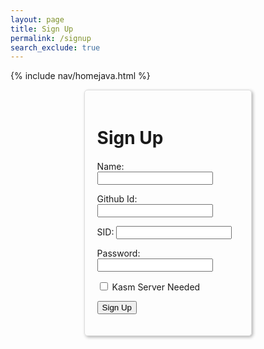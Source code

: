 ```yaml
---
layout: page 
title: Sign Up
permalink: /signup
search_exclude: true
---
```


{% include nav/homejava.html %}

<style>
  .login-container {
      display: flex;
      justify-content: space-between;
      flex-wrap: wrap; /* allows the cards to wrap onto the next line if the screen is too small */
  }

  .signup-card {
      margin: auto;
      margin-top: 0; /* remove the top margin */
      width: 45%;
      border: 1px solid #ddd;
      border-radius: 5px;
      padding: 20px;
      box-shadow: 2px 2px 5px rgba(0, 0, 0, 0.3);
      margin-bottom: 20px;
      overflow-x: auto; /* Enable horizontal scrolling */
  }

  .signup-card h1 {
      margin-bottom: 20px;
  }
</style>

<div id="login-container">
  <div class="signup-card">
    <h1 id="signupTitle">Sign Up</h1>
    <form id="signupForm" onsubmit="signup(); return false;">
      <p>
        <label>
          Name:
          <input type="text" name="name" id="name" required>
        </label>
      </p>
      <p>
        <label>
          Github Id:
          <input type="text" name="signupUid" id="signupUid" required>
        </label>
      </p>
      <p>
        <label>
          SID:
          <input type="text" name="sid" id="sid" required>
        </label>
      </p>
      <p>
        <label>
          Password:
          <input type="password" name="signupPassword" id="signupPassword" required>
        </label>
      </p>
      <p>
        <label>
          <input type="checkbox" name="kasmNeeded" id="kasmNeeded">
          Kasm Server Needed
        </label>
      </p>
      <p>
        <button type="submit">Sign Up</button>
      </p>
      <p id="signupMessage" style="color: green;"></p>
    </form>
  </div>
</div>

<script type="module">
  import { javaURI } from '{{ site.baseurl }}/assets/js/api/config.js';
  import { pythonURI } from '{{ site.baseurl }}/assets/js/api/config.js';

  // Sign up function to handle form submission
  window.signup = function() {
    const signupOptionsJava = {
      URL: `${javaURI}/api/person/create`,
      method: "POST",
      cache: "no-cache",
      headers: new Headers({
        "Content-Type": "application/json"
      }),
      body: JSON.stringify({
        uid: document.getElementById("signupUid").value,
        sid: document.getElementById("sid").value,
        email: document.getElementById("signupUid").value + "@gmail.com",
        dob: "11-01-2024",  // Static date for now, you can modify this
        name: document.getElementById("name").value,
        password: document.getElementById("signupPassword").value,
        kasmServerNeeded: document.getElementById("kasmNeeded").checked,
      })
    };

    const signupOptionsPython = {
      URL: `${pythonURI}/api/user`,
      method: "POST",
      cache: "no-cache",
      headers: new Headers({
        "Content-Type": "application/json"
      }),
      body: JSON.stringify({
        uid: document.getElementById("signupUid").value,
        sid: document.getElementById("sid").value,
        email: document.getElementById("signupUid").value + "@gmail.com",
        dob: "11-01-2024",  // Static date for now, you can modify this
        name: document.getElementById("name").value,
        password: document.getElementById("signupPassword").value,
        kasmServerNeeded: document.getElementById("kasmNeeded").checked,
      })
    };

    // Debugging: Check if the request is set up correctly
    console.log('Sending request:', signupOptionsJava, signupOptionsPython);

    // Send the request to the server
    fetch(signupOptionsJava.URL, signupOptionsJava)
      .then(response => response.json())
      .then(data => {
        if (data.success) {
          document.getElementById("signupMessage").innerText = "Sign up successful!";
        } else {
          document.getElementById("signupMessage").innerText = "Sign up failed: " + data.message;
        }
      })
      .catch(error => {
        document.getElementById("signupMessage").innerText = "Error: " + error.message;
        console.error('Error during signup:', error);
      });

    fetch(signupOptionsPython.URL, signupOptionsPython)
      .then(response => response.json())
      .then(data => {
        if (data.success) {
          document.getElementById("signupMessage").innerText = "Sign up successful!";
        } else {
          document.getElementById("signupMessage").innerText = "Sign up failed: " + data.message;
        }
      })
      .catch(error => {
        document.getElementById("signupMessage").innerText = "Error: " + error.message;
        console.error('Error during signup:', error);
      });
  };
</script>
